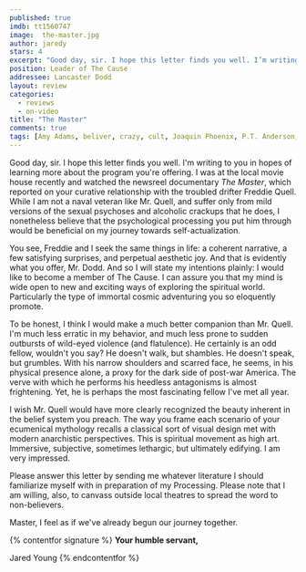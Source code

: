 ```yaml
---
published: true
imdb: tt1560747
image:  the-master.jpg
author: jaredy 
stars: 4
excerpt: "Good day, sir. I hope this letter finds you well. I’m writing to you in hopes of learning more about the program you’re offering. I was at the local movie house recently and watched the newsreel documentary The Master, which reported on your curative relationship with the troubled drifter Freddie Quell."
position: Leader of The Cause 
addressee: Lancaster Dodd
layout: review
categories: 
  - reviews
  - on-video
title: "The Master"
comments: true
tags: [Amy Adams, beliver, crazy, cult, Joaquin Phoenix, P.T. Anderson, Philip Seymour Hoffman, religion, Scientology movie, The Cause, The Master, Tom Cruise, Uncategorized]
---
```

Good day, sir. I hope this letter finds you well. I'm writing to you in hopes of learning more about the program you're offering. I was at the local movie house recently and watched the newsreel documentary _The Master_, which reported on your curative relationship with the troubled drifter Freddie Quell. While I am not a naval veteran like Mr. Quell, and suffer only from mild versions of the sexual psychoses and alcoholic crackups that he does, I nonetheless believe that the psychological processing you put him through would be beneficial on my journey towards self-actualization.

You see, Freddie and I seek the same things in life: a coherent narrative, a few satisfying surprises, and perpetual aesthetic joy. And that is evidently what you offer, Mr. Dodd. And so I will state my intentions plainly: I would like to become a member of The Cause. I can assure you that my mind is wide open to new and exciting ways of exploring the spiritual world. Particularly the type of immortal cosmic adventuring you so eloquently promote.

To be honest, I think I would make a much better companion than Mr. Quell. I'm much less erratic in my behavior, and much less prone to sudden outbursts of wild-eyed violence (and flatulence). He certainly is an odd fellow, wouldn't you say? He doesn't walk, but shambles. He doesn't speak, but grumbles. With his narrow shoulders and scarred face, he seems, in his physical presence alone, a proxy for the dark side of post-war America. The verve with which he performs his heedless antagonisms is almost frightening. Yet, he is perhaps the most fascinating fellow I've met all year.

I wish Mr. Quell would have more clearly recognized the beauty inherent in the belief system you preach. The way you frame each scenario of your ecumenical mythology recalls a classical sort of visual design met with modern anarchistic perspectives. This is spiritual movement as high art. Immersive, subjective, sometimes lethargic, but ultimately edifying. I am very impressed.

Please answer this letter by sending me whatever literature I should familiarize myself with in preparation of my Processing. Please note that I am willing, also, to canvass outside local theatres to spread the word to non-believers. 

Master, I feel as if we've already begun our journey together.

{% contentfor signature %}
**Your humble servant,**

Jared Young
{% endcontentfor %}